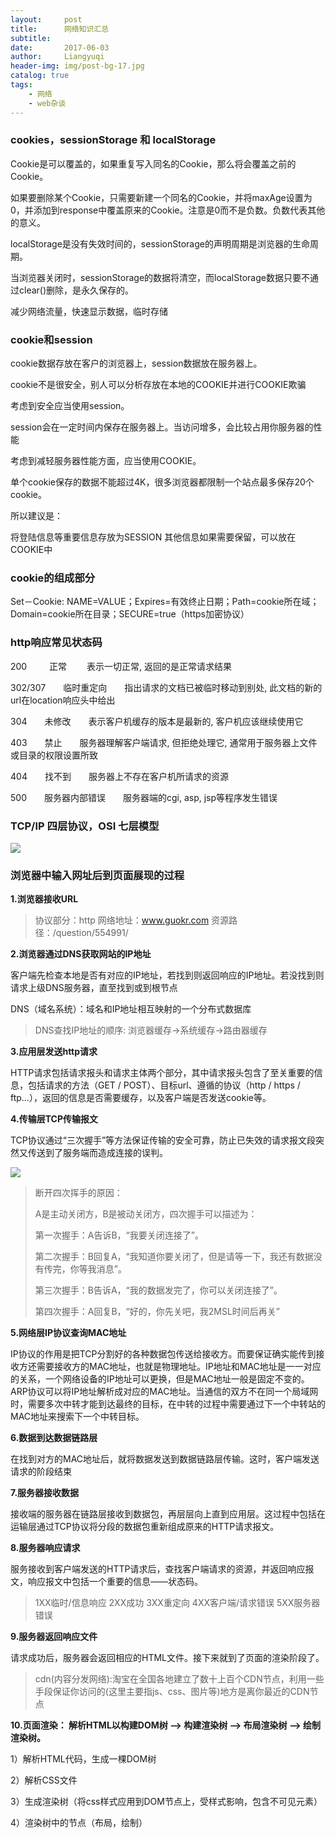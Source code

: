```yaml
---
layout:     post
title:      网络知识汇总
subtitle:   
date:       2017-06-03
author:     Liangyuqi
header-img: img/post-bg-17.jpg
catalog: true
tags:
    - 网络
    - web杂谈
---
```


### cookies，sessionStorage 和 localStorage

Cookie是可以覆盖的，如果重复写入同名的Cookie，那么将会覆盖之前的Cookie。

如果要删除某个Cookie，只需要新建一个同名的Cookie，并将maxAge设置为0，并添加到response中覆盖原来的Cookie。注意是0而不是负数。负数代表其他的意义。

localStorage是没有失效时间的，sessionStorage的声明周期是浏览器的生命周期。

当浏览器关闭时，sessionStorage的数据将清空，而localStorage数据只要不通过clear()删除，是永久保存的。

减少网络流量，快速显示数据，临时存储

### cookie和session

cookie数据存放在客户的浏览器上，session数据放在服务器上。

cookie不是很安全，别人可以分析存放在本地的COOKIE并进行COOKIE欺骗

   考虑到安全应当使用session。

session会在一定时间内保存在服务器上。当访问增多，会比较占用你服务器的性能

   考虑到减轻服务器性能方面，应当使用COOKIE。

单个cookie保存的数据不能超过4K，很多浏览器都限制一个站点最多保存20个cookie。

所以建议是：

   将登陆信息等重要信息存放为SESSION
   其他信息如果需要保留，可以放在COOKIE中

### cookie的组成部分

Set－Cookie: NAME=VALUE；Expires=有效终止日期；Path=cookie所在域；Domain=cookie所在目录；SECURE=true（https加密协议）


### http响应常见状态码

200 　　 正常　　 表示一切正常, 返回的是正常请求结果

302/307　　临时重定向　　指出请求的文档已被临时移动到别处, 此文档的新的url在location响应头中给出

304　　未修改　　表示客户机缓存的版本是最新的, 客户机应该继续使用它

403　　禁止　　服务器理解客户端请求, 但拒绝处理它, 通常用于服务器上文件或目录的权限设置所致

404　　找不到　　服务器上不存在客户机所请求的资源

500　　服务器内部错误　　服务器端的cgi, asp, jsp等程序发生错误

### TCP/IP 四层协议，OSI 七层模型

![](https://ss0.bdstatic.com/70cFvHSh_Q1YnxGkpoWK1HF6hhy/it/u=4266856171,3937283781&fm=27&gp=0.jpg) 


### 浏览器中输入网址后到页面展现的过程

**1.浏览器接收URL**
> 协议部分：http
> 网络地址：www.guokr.com
> 资源路径：/question/554991/

**2.浏览器通过DNS获取网站的IP地址**

客户端先检查本地是否有对应的IP地址，若找到则返回响应的IP地址。若没找到则请求上级DNS服务器，直至找到或到根节点

DNS（域名系统）：域名和IP地址相互映射的一个分布式数据库

> DNS查找IP地址的顺序: 浏览器缓存->系统缓存->路由器缓存

**3.应用层发送http请求**

HTTP请求包括请求报头和请求主体两个部分，其中请求报头包含了至关重要的信息，包括请求的方法（GET / POST）、目标url、遵循的协议（http / https / ftp…），返回的信息是否需要缓存，以及客户端是否发送cookie等。

**4.传输层TCP传输报文**

TCP协议通过“三次握手”等方法保证传输的安全可靠，防止已失效的请求报文段突然又传送到了服务端而造成连接的误判。

![](http://upload-images.jianshu.io/upload_images/3160413-5a9f596e6bde10c6.png?imageMogr2/auto-orient/strip%7CimageView2/2/w/700)

>断开四次挥手的原因：
>
> A是主动关闭方，B是被动关闭方，四次握手可以描述为：
> 
> 第一次握手：A告诉B，“我要关闭连接了”。
> 
> 第二次握手：B回复A，“我知道你要关闭了，但是请等一下，我还有数据没有传完，你等我消息”。
> 
> 第三次握手：B告诉A，“我的数据发完了，你可以关闭连接了”。
> 
> 第四次握手：A回复B，“好的，你先关吧，我2MSL时间后再关”

**5.网络层IP协议查询MAC地址**

IP协议的作用是把TCP分割好的各种数据包传送给接收方。而要保证确实能传到接收方还需要接收方的MAC地址，也就是物理地址。IP地址和MAC地址是一一对应的关系，一个网络设备的IP地址可以更换，但是MAC地址一般是固定不变的。ARP协议可以将IP地址解析成对应的MAC地址。当通信的双方不在同一个局域网时，需要多次中转才能到达最终的目标，在中转的过程中需要通过下一个中转站的MAC地址来搜索下一个中转目标。


**6.数据到达数据链路层**

在找到对方的MAC地址后，就将数据发送到数据链路层传输。这时，客户端发送请求的阶段结束

**7.服务器接收数据**

接收端的服务器在链路层接收到数据包，再层层向上直到应用层。这过程中包括在运输层通过TCP协议将分段的数据包重新组成原来的HTTP请求报文。

**8.服务器响应请求**

服务接收到客户端发送的HTTP请求后，查找客户端请求的资源，并返回响应报文，响应报文中包括一个重要的信息——状态码。

> 1XX临时/信息响应
> 2XX成功
> 3XX重定向
> 4XX客户端/请求错误
> 5XX服务器错误

**9.服务器返回响应文件**

请求成功后，服务器会返回相应的HTML文件。接下来就到了页面的渲染阶段了。

> cdn(内容分发网络):淘宝在全国各地建立了数十上百个CDN节点，利用一些手段保证你访问的(这里主要指js、css、图片等)地方是离你最近的CDN节点

**10.页面渲染： 解析HTML以构建DOM树 –> 构建渲染树 –> 布局渲染树 –> 绘制渲染树。**

1）解析HTML代码，生成一棵DOM树

2）解析CSS文件

3）生成渲染树（将css样式应用到DOM节点上，受样式影响，包含不可见元素）

4）渲染树中的节点（布局，绘制）



